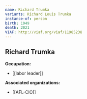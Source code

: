 ```yaml
---
name: Richard Trumka
variants: Richard Louis Trumka
instance-of: person
birth: 1949
death: 2021
VIAF: http://viaf.org/viaf/11985238
---
```

## Richard Trumka

**Occupation:** 
- [[labor leader]]

**Associated organizations:** 
- [[AFL-CIO]]